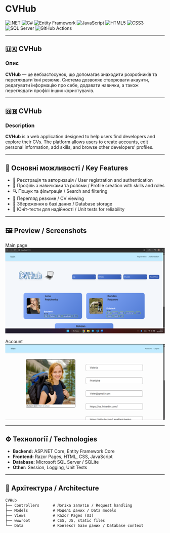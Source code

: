 # CVHub

![.NET](https://img.shields.io/badge/.NET-512BD4?logo=dotnet&logoColor=white&style=for-the-badge)
![C#](https://img.shields.io/badge/C%23-239120?logo=c-sharp&logoColor=white&style=for-the-badge)
![Entity Framework](https://img.shields.io/badge/Entity%20Framework-512BD4?style=for-the-badge)
![JavaScript](https://img.shields.io/badge/JavaScript-F7DF1E?logo=javascript&logoColor=black&style=for-the-badge)
![HTML5](https://img.shields.io/badge/HTML5-E34F26?logo=html5&logoColor=white&style=for-the-badge)
![CSS3](https://img.shields.io/badge/CSS3-1572B6?logo=css3&logoColor=white&style=for-the-badge)
![SQL Server](https://img.shields.io/badge/SQL%20Server-CC2927?logo=microsoftsqlserver&logoColor=white&style=for-the-badge)
![GitHub Actions](https://img.shields.io/badge/GitHub%20Actions-2088FF?logo=githubactions&logoColor=white&style=for-the-badge)

---

## 🇺🇦 CVHub  

### Опис  
**CVHub** — це вебзастосунок, що допомагає знаходити розробників та переглядати їхні резюме. Система дозволяє створювати акаунти, редагувати інформацію про себе, додавати навички, а також переглядати профілі інших користувачів.  

---

## 🇬🇧 CVHub  

### Description  
**CVHub** is a web application designed to help users find developers and explore their CVs. The platform allows users to create accounts, edit personal information, add skills, and browse other developers’ profiles.  

---

## 🚀 Основні можливості / Key Features
- 🔑 Реєстрація та авторизація / User registration and authentication  
- 👤 Профіль з навичками та ролями / Profile creation with skills and roles  
- 🔍 Пошук та фільтрація / Search and filtering  
- 📄 Перегляд резюме / CV viewing  
- 💾 Збереження в базі даних / Database storage  
- 🧪 Юніт-тести для надійності / Unit tests for reliability  

---

## 🖼️ Preview / Screenshots  
 
Main page
![Preview](readmePhotos/main.png)  

Account
![Profile](readmePhotos/account.png)  

---

## ⚙️ Технології / Technologies  
- **Backend:** ASP.NET Core, Entity Framework Core  
- **Frontend:** Razor Pages, HTML, CSS, JavaScript  
- **Database:** Microsoft SQL Server / SQLite  
- **Other:** Session, Logging, Unit Tests  

---

## 📂 Архітектура / Architecture  

```plaintext
CVHub
├── Controllers      # Логіка запитів / Request handling
├── Models           # Моделі даних / Data models
├── Views            # Razor Pages (UI)
├── wwwroot          # CSS, JS, static files
└── Data             # Контекст бази даних / Database context
